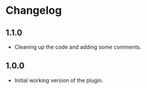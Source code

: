 # Changelog

## 1.1.0

* Cleaning up the code and adding some comments.

## 1.0.0

* Initial working version of the plugin.